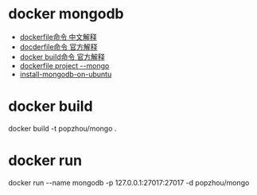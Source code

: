 # docker mongodb


- [dockerfile命令 中文解释](http://www.zslin.com/web/article/detail/59)
- [docderfile命令 官方解释](https://docs.docker.com/engine/reference/builder/#volume)
- [docker build命令 官方解释](https://docs.docker.com/engine/reference/builder/#volume)
- [dockerfile project --mongo](https://github.com/dockerfile/mongodb/blob/master/Dockerfile#L21)
- [install-mongodb-on-ubuntu](https://docs.mongodb.com/manual/tutorial/install-mongodb-on-ubuntu/)


# docker build
docker build -t popzhou/mongo .

# docker run 
docker run --name mongodb -p 127.0.0.1:27017:27017 -d popzhou/mongo 